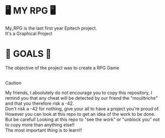 <H1>🖥️ MY RPG 🖥️</H1>
My_RPG is the last first year Epitech project. <br>
It's a Graphical Project <br>

<H1>🎯 GOALS 🎯</H1>
The objective of the project was to create a RPG Game <br>
<br>

> [!CAUTION]  
> My friends, I absolutely do not encourage you to copy this repository, I remind you that any cheat will be detected by our friend the "moulitriche" and that you therefore risk a -42. <br>
Don't risk a -42 for nothing, give your all to have a project you're proud of. However you can look at this repo to get an idea of ​​the work to be done. <br>
But be careful! Looking at this repo to "see the work" or "unblock you" not to copy more than anything else!! <br>
The most important thing is to learn!! <br>
